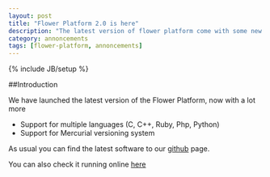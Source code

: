 ```yaml
---
layout: post
title: "Flower Platform 2.0 is here"
description: "The latest version of flower platform come with some new goodies"
category: annoncements
tags: [flower-platform, annoncements]
---
```

{% include JB/setup %}

##Introduction

We have launched the latest version of the Flower Platform, now with a lot more
* Support for multiple languages (C, C++, Ruby, Php, Python)
* Support for Mercurial versioning system
<!-- more -->

As usual you can find the latest software to our [github](http://github.com/flower-platform/main) page.

You can also check it running online <a href="http://flower-dev-center.flower-platform.com:8081/flower-dev-center/" target="_blank">here</a>